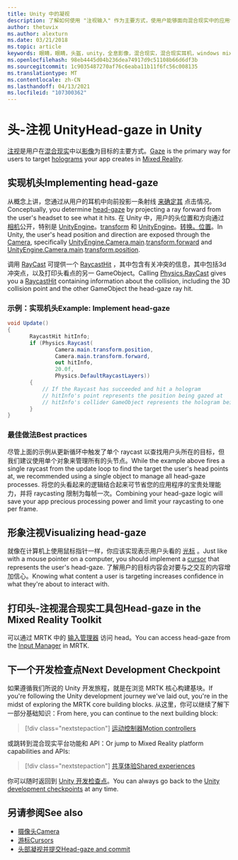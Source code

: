 ```yaml
---
title: Unity 中的凝视
description: 了解如何使用 "注视输入" 作为主要方式，使用户能够面向混合现实中的应用创建的全息影像。
author: thetuvix
ms.author: alexturn
ms.date: 03/21/2018
ms.topic: article
keywords: 眼睛，眼睛，头盔，unity，全息影像，混合现实，混合现实耳机，windows mixed reality 耳机，虚拟现实耳机，MRTK，混合现实工具包
ms.openlocfilehash: 98eb4445d04b236dea74917d9c51108b66d6df3b
ms.sourcegitcommit: 1c9035487270af76c6eaba11b11f6fc56c008135
ms.translationtype: MT
ms.contentlocale: zh-CN
ms.lasthandoff: 04/13/2021
ms.locfileid: "107300362"
---
```

# <a name="head-gaze-in-unity"></a><span data-ttu-id="376d8-104">头-注视 Unity</span><span class="sxs-lookup"><span data-stu-id="376d8-104">Head-gaze in Unity</span></span>

<span data-ttu-id="376d8-105">[注视](../../design/gaze-and-commit.md)是用户在[混合现实](../../discover/mixed-reality.md)中以[影像](../../discover/hologram.md)为目标的主要方式。</span><span class="sxs-lookup"><span data-stu-id="376d8-105">[Gaze](../../design/gaze-and-commit.md) is the primary way for users to target [holograms](../../discover/hologram.md) your app creates in [Mixed Reality](../../discover/mixed-reality.md).</span></span>

## <a name="implementing-head-gaze"></a><span data-ttu-id="376d8-106">实现机头</span><span class="sxs-lookup"><span data-stu-id="376d8-106">Implementing head-gaze</span></span>

<span data-ttu-id="376d8-107">从概念上讲，您通过从用户的耳机中向前投影一条射线 [来确定其](../../design/gaze-and-commit.md) 点击情况。</span><span class="sxs-lookup"><span data-stu-id="376d8-107">Conceptually, you determine [head-gaze](../../design/gaze-and-commit.md) by projecting a ray forward from the user's headset to see what it hits.</span></span> <span data-ttu-id="376d8-108">在 Unity 中，用户的头位置和方向通过 [相机](camera-in-unity.md)公开，特别是 [UnityEngine](https://docs.unity3d.com/ScriptReference/Camera-main.html)。[transform](https://docs.unity3d.com/ScriptReference/Transform-forward.html) 和 [UnityEngine](https://docs.unity3d.com/ScriptReference/Camera-main.html)。[转换。位置](https://docs.unity3d.com/ScriptReference/Transform-position.html)。</span><span class="sxs-lookup"><span data-stu-id="376d8-108">In Unity, the user's head position and direction are exposed through the [Camera](camera-in-unity.md), specifically [UnityEngine.Camera.main](https://docs.unity3d.com/ScriptReference/Camera-main.html).[transform.forward](https://docs.unity3d.com/ScriptReference/Transform-forward.html) and [UnityEngine.Camera.main](https://docs.unity3d.com/ScriptReference/Camera-main.html).[transform.position](https://docs.unity3d.com/ScriptReference/Transform-position.html).</span></span>

<span data-ttu-id="376d8-109">调用 [RayCast](https://docs.unity3d.com/ScriptReference/Physics.Raycast.html) 可提供一个 [RaycastHit](https://docs.unity3d.com/ScriptReference/RaycastHit.html) ，其中包含有关冲突的信息，其中包括3d 冲突点，以及打印头看点的另一 GameObject。</span><span class="sxs-lookup"><span data-stu-id="376d8-109">Calling [Physics.RayCast](https://docs.unity3d.com/ScriptReference/Physics.Raycast.html) gives you a [RaycastHit](https://docs.unity3d.com/ScriptReference/RaycastHit.html) containing information about the collision, including the 3D collision point and the other GameObject the head-gaze ray hit.</span></span>

### <a name="example-implement-head-gaze"></a><span data-ttu-id="376d8-110">示例：实现机头</span><span class="sxs-lookup"><span data-stu-id="376d8-110">Example: Implement head-gaze</span></span>

```cs
void Update()
{
       RaycastHit hitInfo;
       if (Physics.Raycast(
               Camera.main.transform.position,
               Camera.main.transform.forward,
               out hitInfo,
               20.0f,
               Physics.DefaultRaycastLayers))
       {
           // If the Raycast has succeeded and hit a hologram
           // hitInfo's point represents the position being gazed at
           // hitInfo's collider GameObject represents the hologram being gazed at
       }
}
```

### <a name="best-practices"></a><span data-ttu-id="376d8-111">最佳做法</span><span class="sxs-lookup"><span data-stu-id="376d8-111">Best practices</span></span>

<span data-ttu-id="376d8-112">尽管上面的示例从更新循环中触发了单个 raycast 以查找用户头所在的目标，但我们建议使用单个对象来管理所有的头节点。</span><span class="sxs-lookup"><span data-stu-id="376d8-112">While the example above fires a single raycast from the update loop to find the target the user's head points at, we recommended using a single object to manage all head-gaze processes.</span></span> <span data-ttu-id="376d8-113">将您的头看起来的逻辑结合起来可节省您的应用程序的宝贵处理能力，并将 raycasting 限制为每帧一次。</span><span class="sxs-lookup"><span data-stu-id="376d8-113">Combining your head-gaze logic will save your app precious processing power and limit your raycasting to one per frame.</span></span>

## <a name="visualizing-head-gaze"></a><span data-ttu-id="376d8-114">形象注视</span><span class="sxs-lookup"><span data-stu-id="376d8-114">Visualizing head-gaze</span></span>

<span data-ttu-id="376d8-115">就像在计算机上使用鼠标指针一样，你应该实现表示用户头看的 [光标](../../design/cursors.md) 。</span><span class="sxs-lookup"><span data-stu-id="376d8-115">Just like with a mouse pointer on a computer, you should implement a [cursor](../../design/cursors.md) that represents the user's head-gaze.</span></span> <span data-ttu-id="376d8-116">了解用户的目标内容会对要与之交互的内容增加信心。</span><span class="sxs-lookup"><span data-stu-id="376d8-116">Knowing what content a user is targeting increases confidence in what they're about to interact with.</span></span>

## <a name="head-gaze-in-the-mixed-reality-toolkit"></a><span data-ttu-id="376d8-117">打印头-注视混合现实工具包</span><span class="sxs-lookup"><span data-stu-id="376d8-117">Head-gaze in the Mixed Reality Toolkit</span></span>

<span data-ttu-id="376d8-118">可以通过 MRTK 中的 [输入管理器](https://docs.microsoft.com/windows/mixed-reality/mrtk-unity/features/input/overview) 访问 head。</span><span class="sxs-lookup"><span data-stu-id="376d8-118">You can access head-gaze from the [Input Manager](https://docs.microsoft.com/windows/mixed-reality/mrtk-unity/features/input/overview) in MRTK.</span></span>

## <a name="next-development-checkpoint"></a><span data-ttu-id="376d8-119">下一个开发检查点</span><span class="sxs-lookup"><span data-stu-id="376d8-119">Next Development Checkpoint</span></span>

<span data-ttu-id="376d8-120">如果遵循我们所说的 Unity 开发旅程，就是在浏览 MRTK 核心构建基块。</span><span class="sxs-lookup"><span data-stu-id="376d8-120">If you're following the Unity development journey we've laid out, you're in the midst of exploring the MRTK core building blocks.</span></span> <span data-ttu-id="376d8-121">从这里，你可以继续了解下一部分基础知识：</span><span class="sxs-lookup"><span data-stu-id="376d8-121">From here, you can continue to the next building block:</span></span>

> [!div class="nextstepaction"]
> [<span data-ttu-id="376d8-122">运动控制器</span><span class="sxs-lookup"><span data-stu-id="376d8-122">Motion controllers</span></span>](motion-controllers-in-unity.md)

<span data-ttu-id="376d8-123">或跳转到混合现实平台功能和 API：</span><span class="sxs-lookup"><span data-stu-id="376d8-123">Or jump to Mixed Reality platform capabilities and APIs:</span></span>

> [!div class="nextstepaction"]
> [<span data-ttu-id="376d8-124">共享体验</span><span class="sxs-lookup"><span data-stu-id="376d8-124">Shared experiences</span></span>](shared-experiences-in-unity.md)

<span data-ttu-id="376d8-125">你可以随时返回到 [Unity 开发检查点](unity-development-overview.md#2-core-building-blocks)。</span><span class="sxs-lookup"><span data-stu-id="376d8-125">You can always go back to the [Unity development checkpoints](unity-development-overview.md#2-core-building-blocks) at any time.</span></span>

## <a name="see-also"></a><span data-ttu-id="376d8-126">另请参阅</span><span class="sxs-lookup"><span data-stu-id="376d8-126">See also</span></span>
* [<span data-ttu-id="376d8-127">摄像头</span><span class="sxs-lookup"><span data-stu-id="376d8-127">Camera</span></span>](camera-in-unity.md)
* [<span data-ttu-id="376d8-128">游标</span><span class="sxs-lookup"><span data-stu-id="376d8-128">Cursors</span></span>](../../design/cursors.md)
* [<span data-ttu-id="376d8-129">头部凝视并提交</span><span class="sxs-lookup"><span data-stu-id="376d8-129">Head-gaze and commit</span></span>](../../design/gaze-and-commit.md)
